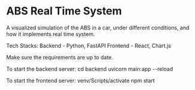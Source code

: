 # ABS Real Time System
A visualized simulation of the ABS in a car, under different conditions, and how it implements real time system.

Tech Stacks:
Backend - Python, FastAPI
Frontend - React, Chart.js


Make sure the requirements are up to date.

To start the backend server:
cd backend
uvicorn main:app --reload


To start the frontend server:
venv/Scripts/activate
npm start

